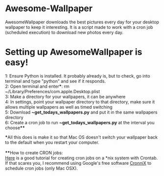 <h1>Awesome-Wallpaper</h1>
<p>
AwesomeWallpaper downloads the best pictures every day for your desktop wallpaper to keep it interesting.  It is a script made to work with a cron job (scheduled execution) to download new photos every day.
</p>

<h1>Setting up AwesomeWallpaper is easy!</h1>
<p>
1:  Ensure Python is installed.  It probably already is, but to check, go into terminal and type "python" and see if it responds.<br/>
2:  Open terminal and enter<b>*</b>: rm ~/Library/Preferences/com.apple.Desktop.plist<br/>
3:  Make a directory for your wallpapers, it can be anywhere<br/>
4:  In settings, point your wallpaper directory to that directory, make sure it allows multiple wallpapers as well as timed switching<br/>
5:  Download <b>~get_todays_wallpapers.py</b> and put it in the same wallpapers directory<br/>
6:  Create a cron job to run <b>~get_todays_wallpapers.py</b> at the interval you choose<b>**</b>
</p>
<p>
<b>*</b>All this does is make it so that Mac OS doesn't switch your wallpaper back to the default when you restart your computer.<br/><br/>
<b>**</b>How to create CRON jobs:<br/>
<a href="http://benr75.com/pages/using_crontab_mac_os_x_unix_linux">Here</a> is a good tutorial for creating cron jobs on a *nix system with Crontab.<br/>
If that scares you, I recommend using Google's free software <a href="https://code.google.com/p/cronnix/">CronniX</a> to schedule cron jobs (only Mac OSX).
</p>
